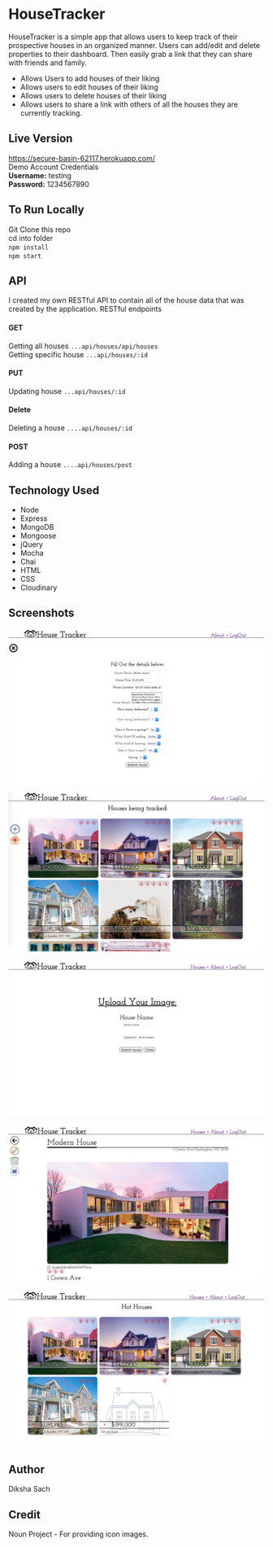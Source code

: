 # HouseTracker
HouseTracker is a simple app that allows users to keep track of their prospective houses in an organized manner. 
Users can add/edit and delete properties to their dashboard. Then easily grab a link that they can share with friends and family.
* Allows Users to add houses of their liking
* Allows users to edit houses of their liking
* Allows users to delete houses of their liking
* Allows users to share a link with others of all the houses they are currently tracking.

## Live Version
https://secure-basin-62117.herokuapp.com/  
Demo Account Credentials  
**Username:** testing  
**Password:** 1234567890
## To Run Locally
 Git Clone this repo  
 cd into folder  
`npm install`  
`npm start`
## API
I created my own RESTful API to contain all of the house data that was created by the application.
RESTful endpoints    
#### GET    
Getting all houses ````...api/houses/api/houses````    
Getting specific house ````...api/houses/:id````    
#### PUT    
Updating house ````...api/houses/:id````    
#### Delete     
Deleting a house ````....api/houses/:id````    
#### POST
Adding a house ````....api/houses/post````    

## Technology Used
* Node
* Express
* MongoDB
* Mongoose
* jQuery
* Mocha
* Chai
* HTML
* CSS
* Cloudinary
## Screenshots

![My image](https://github.com/DikshaSach/HouseTracker/blob/master/public/images/screenshot1.png) 

![My image](https://github.com/DikshaSach/HouseTracker/blob/master/public/images/Screenshot2.jpg)  

![My image](https://github.com/DikshaSach/HouseTracker/blob/master/public/images/screenshot3.png)

![My image](https://github.com/DikshaSach/HouseTracker/blob/master/public/images/screenshot4.png)

![My image](https://github.com/DikshaSach/HouseTracker/blob/master/public/images/Screenshot5.png) 
## Author
Diksha Sach
## Credit
Noun Project - For providing icon images.
